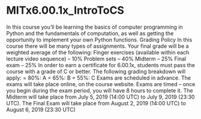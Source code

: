 # MITx6.00.1x_IntroToCS

In this course you’ll be learning the basics of computer programming in Python and the fundamentals of computation, as well as
getting the opportunity to implement your own Python functions.
Grading Policy
In this course there will be many types of assignments. Your final grade will be a weighted average of the following:
Finger exercises (available within each lecture video sequence) – 10%
Problem sets – 40%
Midterm – 25%
Final exam – 25%
In order to earn a certificate for 6.00.1x, students must pass the course with a grade of C or better. The following grading breakdown will apply:
= 80%: A
= 65%: B
= 55%: C
Exams are scheduled in advance. The exams will take place online, on the course website. Exams are timed – once you begin during
the exam period, you will have 8 hours to complete it. The Midterm will take place from July 5, 2019 (14:00 UTC) to July 9,
2019 (23:30 UTC). The Final Exam will take place from August 2, 2019 (14:00 UTC) to August 6, 2019 (23:30 UTC)
